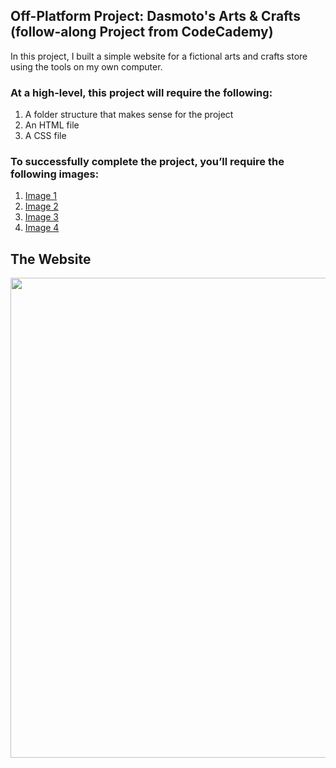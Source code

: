 ## Off-Platform Project: Dasmoto's Arts & Crafts (follow-along Project from CodeCademy)

In this project, I built a simple website for a fictional arts and crafts store using the tools on my own computer.

### At a high-level, this project will require the following:

1. A folder structure that makes sense for the project
2. An HTML file
3. A CSS file

### To successfully complete the project, you’ll require the following images:

1. [Image 1](https://content.codecademy.com/courses/freelance-1/unit-2/pattern.jpeg)
2. [Image 2](https://content.codecademy.com/courses/freelance-1/unit-2/hacksaw.jpeg)
3. [Image 3](https://content.codecademy.com/courses/freelance-1/unit-2/frames.jpeg)
4. [Image 4](https://content.codecademy.com/courses/freelance-1/unit-2/finnish.jpeg)

## The Website
<p align="center"><img src="https://github.com/nekoemperor/dasmoto-art-craft-frontend/blob/master/resources/images/DasmotoArtCraft.gif" width="768"  />




